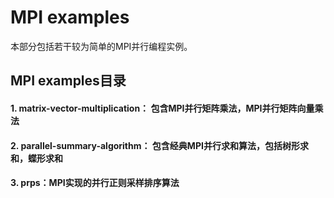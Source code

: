 # MPI examples

本部分包括若干较为简单的MPI并行编程实例。

## MPI examples目录
#### 1. matrix-vector-multiplication： 包含MPI并行矩阵乘法，MPI并行矩阵向量乘法
#### 2. parallel-summary-algorithm：   包含经典MPI并行求和算法，包括树形求和，蝶形求和
#### 3. prps：MPI实现的并行正则采样排序算法

